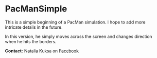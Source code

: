 # PacManSimple
This is a simple beginning of a PacMan simulation. I hope to add more intricate details in the future.

In this version, he simply moves across the screen and changes direction when he hits the borders.

**Contact:** Natalia Kuksa on [Facebook](https://www.facebook.com/natalia.d.kuksa/)


